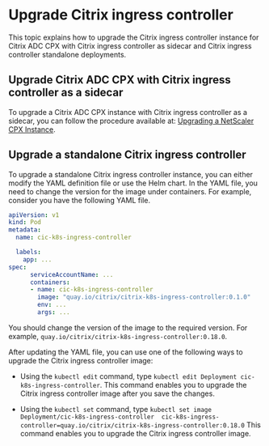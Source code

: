 # Upgrade Citrix ingress controller

This topic explains how to upgrade the Citrix ingress controller instance for Citrix ADC CPX with Citrix ingress controller as sidecar and Citrix ingress controller standalone deployments.

## Upgrade Citrix ADC CPX with Citrix ingress controller as a sidecar

To upgrade a Citrix ADC CPX instance with Citrix ingress controller as a sidecar, you can follow the procedure available at: [Upgrading a NetScaler CPX Instance](https://docs.citrix.com/en-us/citrix-adc-cpx/12-1/upgrade-cpx.html).

## Upgrade a standalone Citrix ingress controller

To upgrade a standalone Citrix ingress controller instance, you can either modify the YAML definition file or use the Helm chart. In the YAML file, you need to change the version for the image under containers. For example, consider you have the following YAML file.

```YAML
apiVersion: v1
kind: Pod
metadata:
  name: cic-k8s-ingress-controller

  labels:
    app: ...
spec:
      serviceAccountName: ...
      containers:
      - name: cic-k8s-ingress-controller
        image: "quay.io/citrix/citrix-k8s-ingress-controller:0.1.0"
        env: ...
        args: ...

```

You should change the version of the image to the required version. For example, `quay.io/citrix/citrix-k8s-ingress-controller:0.18.0`.

After updating the YAML file, you can use one of the following ways to upgrade the Citrix ingress controller image:

- Using the `kubectl edit` command, type `kubectl edit Deployment cic-k8s-ingress-controller`.
    This command enables you to upgrade the Citrix ingress controller image after you save the changes.

- Using the `kubectl set` command, type `kubectl set image Deployment/cic-k8s-ingress-controller  cic-k8s-ingress-controller=quay.io/citrix/citrix-k8s-ingress-controller:0.18.0`
    This command enables you to upgrade the Citrix ingress controller image.